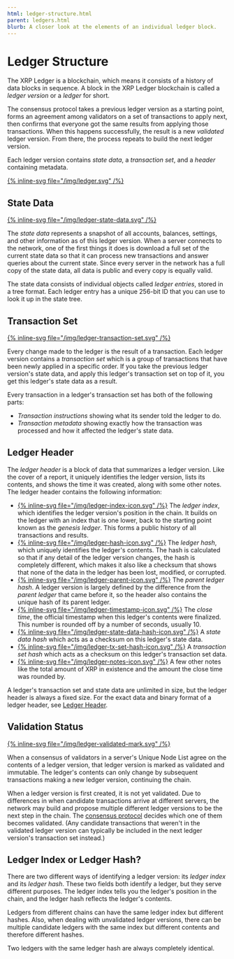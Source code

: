 ```yaml
---
html: ledger-structure.html
parent: ledgers.html
blurb: A closer look at the elements of an individual ledger block.
---
```

# Ledger Structure

The XRP Ledger is a blockchain, which means it consists of a history of data blocks in sequence. A block in the XRP Ledger blockchain is called a _ledger version_ or a _ledger_ for short.

The consensus protocol takes a previous ledger version as a starting point, forms an agreement among validators on a set of transactions to apply next, then confirms that everyone got the same results from applying those transactions. When this happens successfully, the result is a new _validated_ ledger version. From there, the process repeats to build the next ledger version.

Each ledger version contains _state data_, a _transaction set_, and a _header_ containing metadata.

[{% inline-svg file="/img/ledger.svg" /%}](/img/ledger.svg "Diagram: A ledger consists of a header, transaction set, and state data.")


## State Data

[{% inline-svg file="/img/ledger-state-data.svg" /%}](/img/ledger-state-data.svg "Diagram: A ledger's state data, in the form of various objects which are sometimes linked like a graph.")

The _state data_ represents a snapshot of all accounts, balances, settings, and other information as of this ledger version. When a server connects to the network, one of the first things it does is download a full set of the current state data so that it can process new transactions and answer queries about the current state. Since every server in the network has a full copy of the state data, all data is public and every copy is equally valid.

The state data consists of individual objects called _ledger entries_, stored in a tree format. Each ledger entry has a unique 256-bit ID that you can use to look it up in the state tree.

## Transaction Set

[{% inline-svg file="/img/ledger-transaction-set.svg" /%}](/img/ledger-transaction-set.svg "Diagram: A ledger's transaction set, a group of transactions placed in canonical order.")

Every change made to the ledger is the result of a transaction. Each ledger version contains a _transaction set_ which is a group of transactions that have been newly applied in a specific order. If you take the previous ledger version's state data, and apply this ledger's transaction set on top of it, you get this ledger's state data as a result.

Every transaction in a ledger's transaction set has both of the following parts:

- _Transaction instructions_ showing what its sender told the ledger to do.
- _Transaction metadata_ showing exactly how the transaction was processed and how it affected the ledger's state data.


## Ledger Header

The _ledger header_ is a block of data that summarizes a ledger version. Like the cover of a report, it uniquely identifies the ledger version, lists its contents, and shows the time it was created, along with some other notes. The ledger header contains the following information:

<!-- Note: the alt text for the diagrams is intentionally empty because any caption would be redundant with the text. -->

- [{% inline-svg file="/img/ledger-index-icon.svg" /%}](/img/ledger-index-icon.svg "") The _ledger index_, which identifies the ledger version's position in the chain. It builds on the ledger with an index that is one lower, back to the starting point known as the _genesis ledger_. This forms a public history of all transactions and results.
- [{% inline-svg file="/img/ledger-hash-icon.svg" /%}](/img/ledger-hash-icon.svg "") The _ledger hash_, which uniquely identifies the ledger's contents. The hash is calculated so that if any detail of the ledger version changes, the hash is completely different, which makes it also like a checksum that shows that none of the data in the ledger has been lost, modified, or corrupted.
- [{% inline-svg file="/img/ledger-parent-icon.svg" /%}](/img/ledger-parent-icon.svg "") The _parent ledger hash_. A ledger version is largely defined by the difference from the _parent ledger_ that came before it, so the header also contains the unique hash of its parent ledger.
- [{% inline-svg file="/img/ledger-timestamp-icon.svg" /%}](/img/ledger-timestamp-icon.svg "") The _close time_, the official timestamp when this ledger's contents were finalized. This number is rounded off by a number of seconds, usually 10.
- [{% inline-svg file="/img/ledger-state-data-hash-icon.svg" /%}](/img/ledger-state-data-hash-icon.svg "") A _state data hash_ which acts as a checksum on this ledger's state data.
- [{% inline-svg file="/img/ledger-tx-set-hash-icon.svg" /%}](/img/ledger-tx-set-hash-icon.svg "") A _transaction set hash_ which acts as a checksum on this ledger's transaction set data.
- [{% inline-svg file="/img/ledger-notes-icon.svg" /%}](/img/ledger-notes-icon.svg "") A few other notes like the total amount of XRP in existence and the amount the close time was rounded by.

A ledger's transaction set and state data are unlimited in size, but the ledger header is always a fixed size. For the exact data and binary format of a ledger header, see [Ledger Header](../../references/protocol/ledger-data/ledger-header.md).


## Validation Status

[{% inline-svg file="/img/ledger-validated-mark.svg" /%}](/img/ledger-validated-mark.svg "Diagram: A ledger's validation status, which is added on top of the ledger and not part of the ledger itself.")

When a consensus of validators in a server's Unique Node List agree on the contents of a ledger version, that ledger version is marked as validated and immutable. The ledger's contents can only change by subsequent transactions making a new ledger version, continuing the chain.

When a ledger version is first created, it is not yet validated. Due to differences in when candidate transactions arrive at different servers, the network may build and propose multiple different ledger versions to be the next step in the chain. The [consensus protocol](../consensus-protocol/index.md) decides which one of them becomes validated. (Any candidate transactions that weren't in the validated ledger version can typically be included in the next ledger version's transaction set instead.)


## Ledger Index or Ledger Hash?

There are two different ways of identifying a ledger version: its _ledger index_ and its _ledger hash_. These two fields both identify a ledger, but they serve different purposes. The ledger index tells you the ledger's position in the chain, and the ledger hash reflects the ledger's contents.

Ledgers from different chains can have the same ledger index but different hashes. Also, when dealing with unvalidated ledger versions, there can be multiple candidate ledgers with the same index but different contents and therefore different hashes.

Two ledgers with the same ledger hash are always completely identical.
